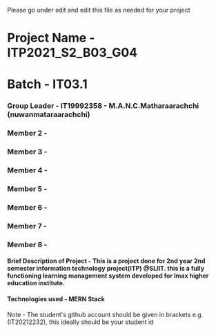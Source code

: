 Please go under edit and edit this file as needed for your project

# Project Name - ITP2021_S2_B03_G04
# Batch - IT03.1
### Group Leader - IT19992358 - M.A.N.C.Matharaarachchi (nuwanmataraarachchi)
### Member 2 - 
### Member 3 - 
### Member 4 - 
### Member 5 - 
### Member 6 - 
### Member 7 - 
### Member 8 - 

#### Brief Description of Project - This is a project done for 2nd year 2nd semester information technology project(ITP) @SLIIT. this is a fully functioning learning management system developed for Imax higher education institute.
#### Technologies used - MERN Stack

Note - The student's github account should be given in brackets e.g. (IT20212232), this ideally should be your student id 

